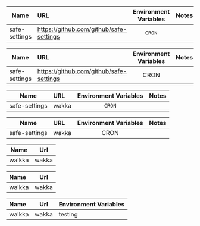 | Name | URL  | Environment Variables  | Notes  | 
| --- | :-- | :--: | :- |
| safe-settings  | https://github.com/github/safe-settings  | `CRON`  |  | 


| Name | URL  | Environment Variables  | Notes  | 
| --- | :-- | :--: | :- |
| safe-settings  | https://github.com/github/safe-settings  | CRON  |  |


| Name | URL  | Environment Variables  | Notes  | 
| --- | :-- | :--: | :- |
| safe-settings  | wakka  | `CRON`  |  |



| Name | URL  | Environment Variables  | Notes  | 
| --- | :-- | :--: | :- |
| safe-settings  | wakka  | CRON  |  | 


| Name   | Url   |
| ------ | ----- |
| walkka | wakka |


| Name   | Url   |
| :--  | :--: |
| walkka | wakka |

| Name   | Url   | Environment Variables |
| :--  | :--: | --- |
| walkka | wakka | testing |
